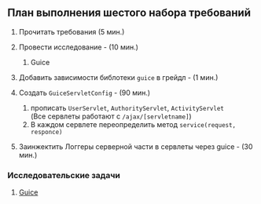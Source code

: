 ## План выполнения шестого набора требований

1. Прочитать требования (5 мин.)

2. Провести исследование - (10 мин.)
    1. Guice
    
3. Добавить зависимости библотеки `guice` в грейдл  - (1 мин.)

4. Создать `GuiceServletConfig` - (90 мин.)
    1. прописать `UserServlet`, `AuthorityServlet`, `ActivityServlet`  
    (Все сервлеты работают с `/ajax/[servletname]`)
    2. В каждом сервлете переопределить метод `service(request, responce)`

5. Заинжектить Логгеры серверной части в сервлеты через guice - (30 мин.)

### Исследовательские задачи

1. [Guice](https://github.com/google/guice/wiki)